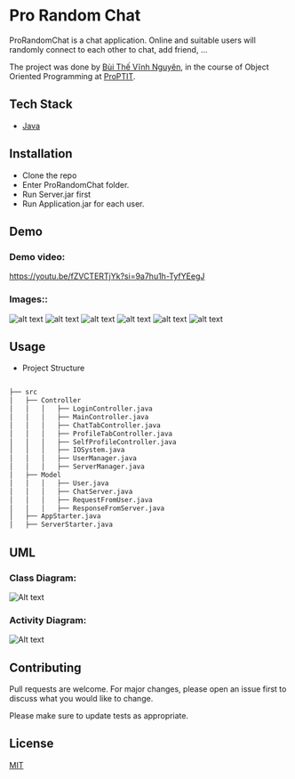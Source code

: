 # Pro Random Chat

ProRandomChat is a chat application. Online and suitable users will randomly connect to each other to chat, add friend, ...

The project was done by [Bùi Thế Vĩnh Nguyên](https://github.com/NguyenBui256), in the course of Object Oriented Programming at [ProPTIT](https://proptit.com/).


## Tech Stack

- [Java](https://www.java.com/en/) 


## Installation

- Clone the repo
- Enter ProRandomChat folder.
- Run Server.jar first
- Run Application.jar for each user.

## Demo

### **Demo video:** 
https://youtu.be/fZVCTERTjYk?si=9a7hu1h-TyfYEegJ
### **Images:**:
![alt text](sc1-1.png) 
![alt text](sc6-1.png)
![alt text](sc2-1.png) 
![alt text](sc3-1.png) 
![alt text](sc4-1.png) 
![alt text](sc5-1.png) 


## Usage

- Project Structure

```bash

├── src
│   ├── Controller
│   │   │   ├── LoginController.java
│   │   │   ├── MainController.java
│   │   │   ├── ChatTabController.java
│   │   │   ├── ProfileTabController.java
│   │   │   ├── SelfProfileController.java
│   │   │   ├── IOSystem.java
│   │   │   ├── UserManager.java
│   │   │   ├── ServerManager.java
│   ├── Model
│   │   │   ├── User.java
│   │   │   ├── ChatServer.java
│   │   │   ├── RequestFromUser.java
│   │   │   ├── ResponseFromServer.java
│   ├── AppStarter.java
│   ├── ServerStarter.java


```

## UML
### Class Diagram:
![Alt text](ClassDiagram.png)

### Activity Diagram:
![Alt text](ActivityDiagram-1.png)

## Contributing

Pull requests are welcome. For major changes, please open an issue first
to discuss what you would like to change.

Please make sure to update tests as appropriate.

## License

[MIT](https://choosealicense.com/licenses/mit/)

